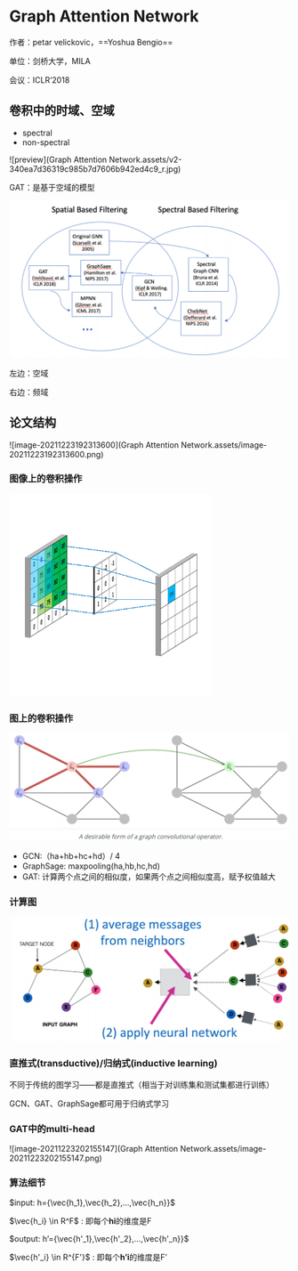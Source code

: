 

# Graph Attention Network 

作者：petar velickovic，==Yoshua Bengio==

单位：剑桥大学，MILA

会议：ICLR’2018

## 卷积中的时域、空域

- spectral
- non-spectral

![preview](Graph Attention Network.assets/v2-340ea7d36319c985b7d7606b942ed4c9_r.jpg)

GAT：是基于空域的模型

<img src="Graph Attention Network.assets/image-20211223201819989.png" alt="image-20211223201819989" style="zoom:67%;" />

左边：空域  

右边：频域

## 论文结构

![image-20211223192313600](Graph Attention Network.assets/image-20211223192313600.png)

### 图像上的卷积操作

<img src="Graph Attention Network.assets/o_image-13-conv-cnn.gif" alt="o_image-13-conv-cnn" style="zoom:67%;" />

### 图上的卷积操作

<img src="Graph Attention Network.assets/image-20211223200441630.png" alt="image-20211223200441630" style="zoom:67%;" />

- GCN:（ha+hb+hc+hd）/   4
- GraphSage:   maxpooling(ha,hb,hc,hd)
- GAT:  计算两个点之间的相似度，如果两个点之间相似度高，赋予权值越大

### 计算图

<img src="Graph Attention Network.assets/image-20211223201102717.png" alt="image-20211223201102717" style="zoom:67%;" />

### 直推式(transductive)/归纳式(inductive learning)

不同于传统的图学习——都是直推式（相当于对训练集和测试集都进行训练）

GCN、GAT、GraphSage都可用于归纳式学习

### GAT中的multi-head

![image-20211223202155147](Graph Attention Network.assets/image-20211223202155147.png)

### 算法细节

$input: h={\vec{h_1},\vec{h_2},...,\vec{h_n}}$

$\vec{h_i} \in R^F$ : 即每个**hi**的维度是F

$output: h’={\vec{h'_1},\vec{h'_2},...,\vec{h'_n}}$

$\vec{h'_i} \in R^{F'}$ : 即每个**h’i**的维度是F’

